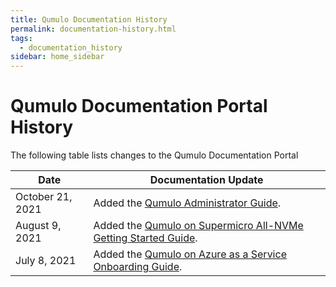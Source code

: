 ```yaml
---
title: Qumulo Documentation History
permalink: documentation-history.html
tags:
  - documentation_history
sidebar: home_sidebar
---
```


# Qumulo Documentation Portal History

The following table lists changes to the Qumulo Documentation Portal

| Date | Documentation Update |
| ---- | -------------------- |
| October 21, 2021 | Added the [Qumulo Administrator Guide](/administrator-guide.md). |
| August 9, 2021 | Added the [Qumulo on Supermicro All-NVMe Getting Started Guide](/supermicro.md). |
| July 8, 2021 | Added the [Qumulo on Azure as a Service Onboarding Guide](/azure.md). |
